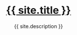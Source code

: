 <div style="margin:40vh auto">
<h1 align="center"><a href="{{ site.github.repository_url }}">{{ site.title }}</a></h1>
<p align="center">{{ site.description }}</p>
</div>
